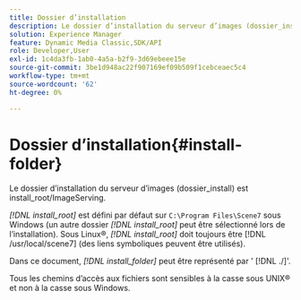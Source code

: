 ```yaml
---
title: Dossier d’installation
description: Le dossier d’installation du serveur d’images (dossier_install) est install_root/ImageServing.
solution: Experience Manager
feature: Dynamic Media Classic,SDK/API
role: Developer,User
exl-id: 1c4da3fb-1ab0-4a5a-b2f9-3d69ebeee15e
source-git-commit: 3be1d948ac22f907169ef09b509f1cebceaec5c4
workflow-type: tm+mt
source-wordcount: '62'
ht-degree: 0%

---
```


# Dossier d’installation{#install-folder}

Le dossier d’installation du serveur d’images (dossier_install) est install_root/ImageServing.

*[!DNL install_root]* est défini par défaut sur `C:\Program Files\Scene7` sous Windows (un autre dossier *[!DNL install_root]* peut être sélectionné lors de l’installation). Sous Linux®, *[!DNL install_root]* doit toujours être [!DNL /usr/local/scene7] (des liens symboliques peuvent être utilisés).

Dans ce document, *[!DNL install_folder]* peut être représenté par &#39; [!DNL ./]&#39;.

Tous les chemins d’accès aux fichiers sont sensibles à la casse sous UNIX® et non à la casse sous Windows.
